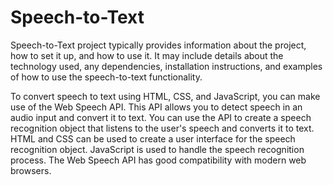 # Speech-to-Text
Speech-to-Text project typically provides information about the project, how to set it up, and how to use it. It may include details about the technology used, any dependencies, installation instructions, and examples of how to use the speech-to-text functionality.

To convert speech to text using HTML, CSS, and JavaScript, you can make use of the Web Speech API. This API allows you to detect speech in an audio input and convert it to text. You can use the API to create a speech recognition object that listens to the user's speech and converts it to text. HTML and CSS can be used to create a user interface for the speech recognition object. JavaScript is used to handle the speech recognition process. The Web Speech API has good compatibility with modern web browsers.
